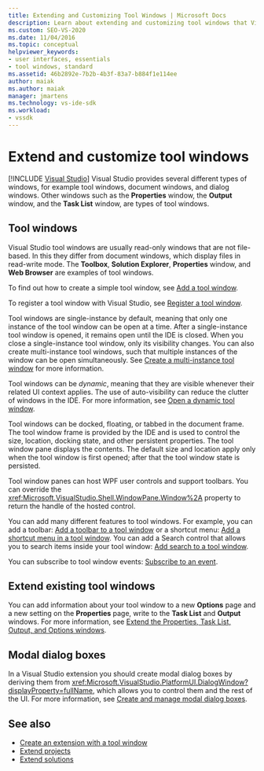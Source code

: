 ```yaml
---
title: Extending and Customizing Tool Windows | Microsoft Docs
description: Learn about extending and customizing tool windows that Visual Studio provides, including the Properties window, the Output window, and the Task List window.
ms.custom: SEO-VS-2020
ms.date: 11/04/2016
ms.topic: conceptual
helpviewer_keywords:
- user interfaces, essentials
- tool windows, standard
ms.assetid: 46b2892e-7b2b-4b3f-83a7-b884f1e114ee
author: maiak
ms.author: maiak
manager: jmartens
ms.technology: vs-ide-sdk
ms.workload:
- vssdk
---
```

# Extend and customize tool windows

 [!INCLUDE [Visual Studio](~/includes/applies-to-version/vs-windows-only.md)]
Visual Studio provides several different types of windows, for example tool windows, document windows, and dialog windows. Other windows such as the **Properties** window, the **Output** window, and the **Task List** window, are types of tool windows.

## Tool windows
 Visual Studio tool windows are usually read-only windows that are not file-based. In this they differ from document windows, which display files in read-write mode. The **Toolbox**, **Solution Explorer**, **Properties** window, and **Web Browser** are examples of tool windows.

 To find out how to create a simple tool window, see [Add a tool window](../extensibility/adding-a-tool-window.md).

 To register a tool window with Visual Studio, see [Register a tool window](../extensibility/registering-a-tool-window.md).

 Tool windows are single-instance by default, meaning that only one instance of the tool window can be open at a time. After a single-instance tool window is opened, it remains open until the IDE is closed. When you close a single-instance tool window, only its visibility changes. You can also create multi-instance tool windows, such that multiple instances of the window can be open simultaneously. See [Create a multi-instance tool window](../extensibility/creating-a-multi-instance-tool-window.md) for more information.

 Tool windows can be *dynamic*, meaning that they are visible whenever their related UI context applies. The use of auto-visibility can reduce the clutter of windows in the IDE. For more information, see [Open a dynamic tool window](../extensibility/opening-a-dynamic-tool-window.md).

 Tool windows can be docked, floating, or tabbed in the document frame. The tool window frame is provided by the IDE and is used to control the size, location, docking state, and other persistent properties. The tool window pane displays the contents. The default size and location apply only when the tool window is first opened; after that the tool window state is persisted.

 Tool window panes can host WPF user controls and support toolbars. You can override the <xref:Microsoft.VisualStudio.Shell.WindowPane.Window%2A> property to return the handle of the hosted control.

 You can add many different features to tool windows. For example, you can add a toolbar: [Add a toolbar to a tool window](../extensibility/adding-a-toolbar-to-a-tool-window.md) or a shortcut menu: [Add a shortcut menu in a tool window](../extensibility/adding-a-shortcut-menu-in-a-tool-window.md). You can add a Search control that allows you to search items inside your tool window: [Add search to a tool window](../extensibility/adding-search-to-a-tool-window.md).

 You can subscribe to tool window events: [Subscribe to an event](../extensibility/subscribing-to-an-event.md).

## Extend existing tool windows
 You can add information about your tool window to a new **Options** page and a new setting on the **Properties** page, write to the **Task List** and **Output** windows. For more information, see [Extend the Properties, Task List, Output, and Options windows](../extensibility/extending-the-properties-task-list-output-and-options-windows.md).

## Modal dialog boxes
 In a Visual Studio extension you should create modal dialog boxes by deriving them from <xref:Microsoft.VisualStudio.PlatformUI.DialogWindow?displayProperty=fullName>, which allows you to control them and the rest of the UI. For more information, see [Create and manage modal dialog boxes](../extensibility/creating-and-managing-modal-dialog-boxes.md).

## See also
- [Create an extension with a tool window](../extensibility/creating-an-extension-with-a-tool-window.md)
- [Extend projects](../extensibility/extending-projects.md)
- [Extend solutions](../extensibility/extending-solutions.md)
